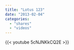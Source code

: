 ```yaml
---
title: "Lotus 123"
date: "2013-02-04"
categories:
  - "shares"
  - "videos"
---
```


{{< youtube 5cNJNKkCQ2E >}}
